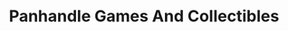 ---
title: "Panhandle Games And Collectibles"
url: /martinsburg/panhandle-games-and-collectibles/
shop: Gebrauchtwaren
---